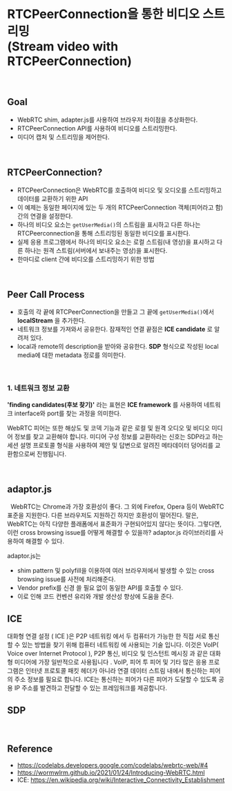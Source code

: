 # RTCPeerConnection을 통한 비디오 스트리밍<br>(Stream video with RTCPeerConnection)

<br>

## Goal

* WebRTC shim, adapter.js를 사용하여 브라우저 차이점을 추상화한다.
* RTCPeerConnection API를 사용하여 비디오를 스트리밍한다.
* 미디어 캡처 및 스트리밍을 제어한다.

<br>

## RTCPeerConnection?

* RTCPeerConnection은 WebRTC를 호출하여 비디오 및 오디오를 스트리밍하고 데이터를 교환하기 위한 API
* 이 예제는 동일한 페이지에 있는 두 개의 RTCPeerConnection 객체(피어라고 함) 간의 연결을 설정한다.
* 하나의 비디오 요소는 ```getUserMedia()```의 스트림을 표시하고 다른 하나는 RTCPeerconnection을 통해 스트리밍된 동일한 비디오를 표시한다.
* 실제 응용 프로그램에서 하나의 비디오 요소는 로컬 스트림(내 영상)을 표시하고 다른 하나는 원격 스트림(서버에서 보내주는 영상)을 표시한다.
* 한마디로 client 간에 비디오를 스트리밍하기 위한 방법

<br>

## Peer Call Process
* 호출의 각 끝에 RTCPeerConnection을 만들고 그 끝에 ```getUserMedia()```에서 __localStream__ 을 추가한다.
* 네트워크 정보를 가져와서 공유한다. 잠재적인 연결 끝점은 __ICE candidate__ 로 알려저 있다.
* local과 remote의 description을 받아와 공유한다. __SDP__ 형식으로 작성된 local media에 대한 metadata 정로를 의미한다.

<br>

### 1. 네트워크 정보 교환
__'finding candidates(후보 찾기)'__ 라는 표현은 __ICE framework__ 를 사용하여 네트워크 interface와 port를 찾는 과정을 의미한다.

WebRTC 피어는 또한 해상도 및 코덱 기능과 같은 로컬 및 원격 오디오 및 비디오 미디어 정보를 찾고 교환해야 합니다. 미디어 구성 정보를 교환하라는 신호는 SDP라고 하는 세션 설명 프로토콜 형식을 사용하여 제안 및 답변으로 알려진 메타데이터 덩어리를 교환함으로써 진행됩니다.



<br>

## adaptor.js

&nbsp;&nbsp;WebRTC는 Chrome과 가장 호환성이 좋다. 그 외에 Firefox, Opera 등이 WebRTC 표준을 지원한다. 다른 브라우저도 지원하긴 하지만 호환성이 떨어진다.  말은, WebRTC는 아직 다양한 플래폼에서 표준화가 구현되어있지 않다는 뜻이다. 그렇다면, 이런 cross browsing issue를 어떻게 해결할 수 있을까? adaptor.js 라이브러리를 사용하여 해결할 수 있다. 

adaptor.js는
* shim pattern 및 polyfill을 이용하여 여러 브라우저에서 발생할 수 있는 cross browsing issue를 사전에 처리해준다.
* Vendor prefix를 신경 쓸 필요 없이 동일한 API를 호출할 수 있다.
* 이로 인해 코드 컨벤션 유리와 개발 생산성 향상에 도움을 준다.

## ICE
대화형 연결 설정 ( ICE )은 P2P 네트워킹 에서 두 컴퓨터가 가능한 한 직접 서로 통신할 수 있는 방법을 찾기 위해 컴퓨터 네트워킹 에 사용되는 기술 입니다. 이것은 VoIP( Voice over Internet Protocol ), P2P 통신, 비디오 및 인스턴트 메시징 과 같은 대화형 미디어에 가장 일반적으로 사용됩니다 .
VoIP, 피어 투 피어 및 기타 많은 응용 프로그램은 인터넷 프로토콜 패킷 헤더가 아니라 연결 데이터 스트림 내에서 통신하는 피어의 주소 정보를 필요로 합니다.
ICE는 통신하는 피어가 다른 피어가 도달할 수 있도록 공용 IP 주소를 발견하고 전달할 수 있는 프레임워크를 제공합니다.

## SDP

<br>

## Reference

* https://codelabs.developers.google.com/codelabs/webrtc-web/#4
* https://wormwlrm.github.io/2021/01/24/Introducing-WebRTC.html
* ICE: https://en.wikipedia.org/wiki/Interactive_Connectivity_Establishment
